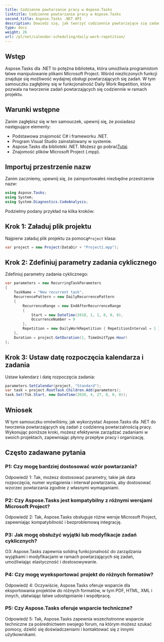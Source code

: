 ```yaml
---
title: Codzienne powtarzanie pracy w Aspose.Tasks
linktitle: Codzienne powtarzanie pracy w Aspose.Tasks
second_title: Aspose.Tasks .NET API
description: Dowiedz się, jak tworzyć codziennie powtarzające się zadania w plikach Microsoft Project przy użyciu Aspose.Tasks dla .NET. Zwiększ produktywność i organizację bez wysiłku.
type: docs
weight: 26
url: /pl/net/calendar-scheduling/daily-work-repetition/
---
```

## Wstęp

Aspose.Tasks dla .NET to potężna biblioteka, która umożliwia programistom łatwe manipulowanie plikami Microsoft Project. Wśród niezliczonych funkcji znajduje się możliwość wydajnej obsługi powtarzających się zadań. W tym samouczku zagłębimy się w funkcjonalność Daily Work Repetition, która pozwala na tworzenie zadań powtarzających się codziennie w ramach projektu.

## Warunki wstępne

Zanim zagłębisz się w ten samouczek, upewnij się, że posiadasz następujące elementy:

- Podstawowa znajomość C# i frameworku .NET.
- Program Visual Studio zainstalowany w systemie.
-  Aspose.Tasks dla biblioteki .NET. Możesz go pobrać[Tutaj](https://releases.aspose.com/tasks/net/).
- Znajomość plików Microsoft Project (.mpp).

## Importuj przestrzenie nazw

Zanim zaczniemy, upewnij się, że zaimportowałeś niezbędne przestrzenie nazw:

```csharp
using Aspose.Tasks;
using System;
using System.Diagnostics.CodeAnalysis;


```

Podzielmy podany przykład na kilka kroków:

## Krok 1: Załaduj plik projektu

 Najpierw załaduj plik projektu za pomocą`Project` klasa:

```csharp
var project = new Project(DataDir + "Project1.mpp");
```

## Krok 2: Zdefiniuj parametry zadania cyklicznego

Zdefiniuj parametry zadania cyklicznego:

```csharp
var parameters = new RecurringTaskParameters
{
    TaskName = "New recurrent task",
    RecurrencePattern = new DailyRecurrencePattern
    {
        RecurrenceRange = new EndAfterRecurrenceRange
        {
            Start = new DateTime(2018, 1, 1, 8, 0, 0),
            OccurrenceNumber = 9
        },
        Repetition = new DailyWorkRepetition { RepetitionInterval = 1 }
    },
    Duration = project.GetDuration(1, TimeUnitType.Hour)
};
```

## Krok 3: Ustaw datę rozpoczęcia kalendarza i zadania

Ustaw kalendarz i datę rozpoczęcia zadania:

```csharp
parameters.SetCalendar(project, "Standard");
var task = project.RootTask.Children.Add(parameters);
task.Set(Tsk.Start, new DateTime(2020, 4, 27, 8, 0, 0));
```

## Wniosek

W tym samouczku omówiliśmy, jak wykorzystać Aspose.Tasks dla .NET do tworzenia powtarzających się zadań z codzienną powtarzalnością pracy. Wykonując poniższe kroki, możesz efektywnie zarządzać zadaniami w swoich projektach, zapewniając płynny przepływ pracy i organizację.

## Często zadawane pytania

### P1: Czy mogę bardziej dostosować wzór powtarzania?

Odpowiedź 1: Tak, możesz dostosować parametry, takie jak data rozpoczęcia, numer wystąpienia i interwał powtarzania, aby dostosować wzorzec powtarzania zgodnie z własnymi wymaganiami.

### P2: Czy Aspose.Tasks jest kompatybilny z różnymi wersjami Microsoft Project?

Odpowiedź 2: Tak, Aspose.Tasks obsługuje różne wersje Microsoft Project, zapewniając kompatybilność i bezproblemową integrację.

### P3: Jak mogę obsłużyć wyjątki lub modyfikacje zadań cyklicznych?

O3: Aspose.Tasks zapewnia solidną funkcjonalność do zarządzania wyjątkami i modyfikacjami w ramach powtarzających się zadań, umożliwiając elastyczność i dostosowywanie.

### P4: Czy mogę wyeksportować projekt do różnych formatów?

Odpowiedź 4: Oczywiście, Aspose.Tasks oferuje wsparcie dla eksportowania projektów do różnych formatów, w tym PDF, HTML, XML i innych, ułatwiając łatwe udostępnianie i współpracę.

### P5: Czy Aspose.Tasks oferuje wsparcie techniczne?

Odpowiedź 5: Tak, Aspose.Tasks zapewnia wszechstronne wsparcie techniczne za pośrednictwem swojego forum, na którym możesz szukać pomocy, dzielić się doświadczeniami i kontaktować się z innymi użytkownikami.